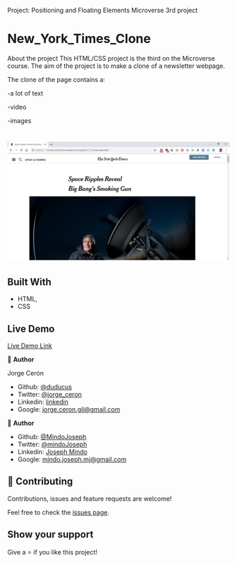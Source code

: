 Project: Positioning and Floating Elements
Microverse 3rd project

# New_York_Times_Clone

About the project
This HTML/CSS project is the third on the Microverse course. The aim of the project is to make a clone of a newsletter webpage. 

The clone of the page contains a: 

-a lot of text

-video

-images

![screenshot](./img/app_screenshot.png)
=======


## Built With

- HTML,
- CSS

## Live Demo

[Live Demo Link](http://htmlpreview.github.io/?https://github.com/duducus/N_Y_T_Clone/blob/feature/index.html)


👤 **Author**

Jorge Cerón 
- Github: [@duducus](https://github.com/duducus)
- Twitter: [@jorge_ceron](https://twitter.com/ceronjorge1)
- Linkedin: [linkedin](https://www.linkedin.com/in/jorge-francisco-cer%C3%B3n-gil-343583113/)
- Google: jorge.ceron.gil@gmail.com


👤 **Author**


- Github: [@MindoJoseph](https://github.com/Mindo-Joseph)
- Twitter: [@mindoJoseph](https://twitter.com/mindoJoseph)
- Linkedin: [Joseph Mindo](https://www.linkedin.com/in/joseph-mindo-367284132/)
- Google: mindo.joseph.mj@gmail.com


## 🤝 Contributing

Contributions, issues and feature requests are welcome!

Feel free to check the [issues page](https://github.com/duducus/N_Y_T_Clone/issues).


## Show your support

Give a ⭐️ if you like this project!
